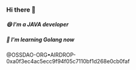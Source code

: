 ### Hi there 👋

<!--
**cai88112/cai88112** is a ✨ _special_ ✨ repository because its `README.md` (this file) appears on your GitHub profile.

Here are some ideas to get you started:

- 🔭 I’m currently working on ...
- 🌱 I’m currently learning ...
- 👯 I’m looking to collaborate on ...
- 🤔 I’m looking for help with ...
- 💬 Ask me about ...
- 📫 How to reach me: ...
- 😄 Pronouns: ...
- ⚡ Fun fact: ...
-->
##### 😄 I'm a JAVA developer
##### 👀 I'm learning Golang now
@OSSDAO-ORG•AIRDROP-0xa0f3ec4ac5ecc9f94f05c7110bf1d268e0cb0faf
